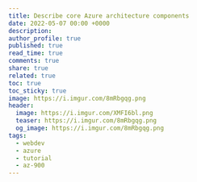 ```yaml
---
title: Describe core Azure architecture components
date: 2022-05-07 00:00 +0000
description:
author_profile: true
published: true
read_time: true
comments: true
share: true
related: true
toc: true
toc_sticky: true
image: https://i.imgur.com/8mRbgqg.png
header:
  image: https://i.imgur.com/XMFI6bl.png
  teaser: https://i.imgur.com/8mRbgqg.png
  og_image: https://i.imgur.com/8mRbgqg.png
tags:
  - webdev
  - azure
  - tutorial
  - az-900
---
```

